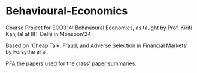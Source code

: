 # Behavioural-Economics

Course Project for ECO314: Behavioural Economics, as taught by Prof. Kiriti Kanjilal at IIIT Delhi in Monsoon'24

Based on 'Cheap Talk, Fraud, and Adverse Selection in Financial Markets' by Forsythe el al.

PFA the papers used for the class' paper summaries.
